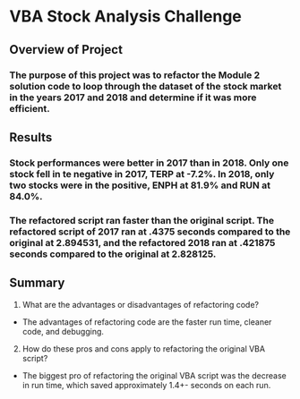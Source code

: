 # VBA Stock Analysis Challenge

## Overview of Project

### The purpose of this project was to refactor the Module 2 solution code to loop through the dataset of the stock market in the years 2017 and 2018 and determine if it was more efficient.

## Results

### Stock performances were better in 2017 than in 2018. Only one stock fell in te negative in 2017, TERP at -7.2%. In 2018, only two stocks were in the positive, ENPH at 81.9% and RUN at 84.0%.

### The refactored script ran faster than the original script. The refactored script of 2017 ran at .4375 seconds compared to the original at 2.894531, and the refactored 2018 ran at .421875 seconds compared to the original at 2.828125.

## Summary

1. What are the advantages or disadvantages of refactoring code?
- The advantages of refactoring code are the faster run time, cleaner code, and debugging.

2. How do these pros and cons apply to refactoring the original VBA script?
- The biggest pro of refactoring the original VBA script was the decrease in run time, which saved approximately 1.4+- seconds on each run.
